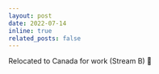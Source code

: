 ```yaml
---
layout: post
date: 2022-07-14
inline: true
related_posts: false
---
```


Relocated to Canada for work (Stream B) 🍁

